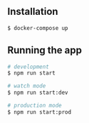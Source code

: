 ## Installation
```bash
$ docker-compose up   
```
## Running the app

```bash
# development
$ npm run start

# watch mode
$ npm run start:dev

# production mode
$ npm run start:prod
```

